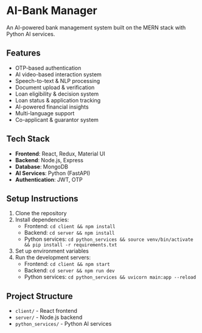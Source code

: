 # AI-Bank Manager

An AI-powered bank management system built on the MERN stack with Python AI services.

## Features

- OTP-based authentication
- AI video-based interaction system
- Speech-to-text & NLP processing
- Document upload & verification
- Loan eligibility & decision system
- Loan status & application tracking
- AI-powered financial insights
- Multi-language support
- Co-applicant & guarantor system

## Tech Stack

- **Frontend**: React, Redux, Material UI
- **Backend**: Node.js, Express
- **Database**: MongoDB
- **AI Services**: Python (FastAPI)
- **Authentication**: JWT, OTP

## Setup Instructions

1. Clone the repository
2. Install dependencies:
   - Frontend: `cd client && npm install`
   - Backend: `cd server && npm install`
   - Python services: `cd python_services && source venv/bin/activate && pip install -r requirements.txt`
3. Set up environment variables
4. Run the development servers:
   - Frontend: `cd client && npm start`
   - Backend: `cd server && npm run dev`
   - Python services: `cd python_services && uvicorn main:app --reload`

## Project Structure

- `client/` - React frontend
- `server/` - Node.js backend
- `python_services/` - Python AI services
